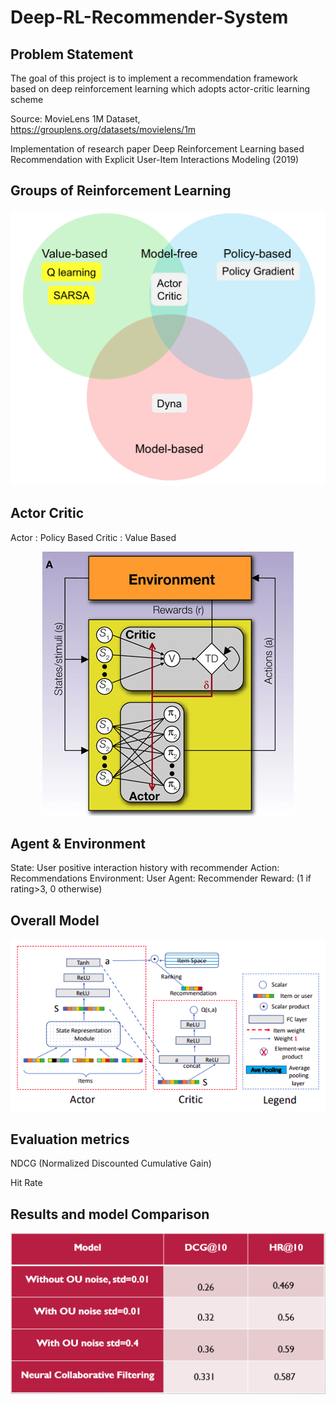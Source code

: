 # Deep-RL-Recommender-System
<h2>Problem Statement</h2>
The goal of this project is to implement a recommendation framework based on deep reinforcement learning which adopts actor-critic learning scheme

Source: MovieLens 1M Dataset,    	 
        https://grouplens.org/datasets/movielens/1m

Implementation of research paper Deep Reinforcement Learning based Recommendation with Explicit User-Item Interactions Modeling (2019)
<h2> Groups of Reinforcement Learning </h2>
<p align="center">
  <img src="Images/RL models.png">
</p>

<h2> Actor Critic </h2>
Actor :  Policy Based
Critic :  Value Based
<p align="center">
  <img src="Images/The-architecture-of-Actor-Critic-methods-10.png">
</p>

<h2> Agent & Environment </h2>
State: User positive interaction history with recommender
Action: Recommendations
Environment: User
Agent: Recommender
Reward: (1 if rating>3, 0 otherwise)

<h2> Overall Model </h2>
<p align="center">
  <img src="Images/full_model.png">
</p>

<h2> Evaluation metrics </h2>
NDCG (Normalized Discounted Cumulative Gain)

Hit Rate

<h2> Results and model Comparison </h2>
<p align="center">
  <img src="Images/Results.png">
</p>
